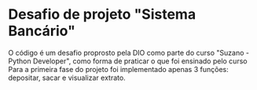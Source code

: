 # Desafio de projeto "Sistema Bancário"
O código é um desafio proprosto pela DIO como parte do curso "Suzano - Python Developer", como forma de praticar o que foi ensinado pelo curso  
Para a primeira fase do projeto foi implementado apenas 3 funções: depositar, sacar e visualizar extrato.
